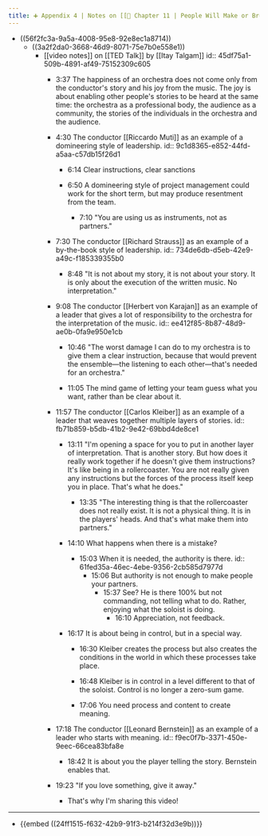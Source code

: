 ```yaml
---
title: ➕ Appendix 4 | Notes on [[🧰 Chapter 11 | People Will Make or Break Your Project: Leading a Team]]
---
```


- ((56f2fc3a-9a5a-4008-95e8-92e8ec1a8714))
	 - ((3a2f2da0-3668-46d9-8071-75e7b0e558e1))
		 - [[video notes]] on [[TED Talk]] by [[Itay Talgam]]
id:: 45df75a1-509b-4891-af49-75152309c605
			 - 3:37 The happiness of an orchestra does not come only from the conductor's story and his joy from the music. The joy is about enabling other people's stories to be heard at the same time: the orchestra as a professional body, the audience as a community, the stories of the individuals in the orchestra and the audience.

			 - 4:30 The conductor [[Riccardo Muti]] as an example of a domineering style of leadership.
id:: 9c1d8365-e852-44fd-a5aa-c57db15f26d1
				 - 6:14 Clear instructions, clear sanctions

				 - 6:50 A domineering style of project management could work for the short term, but may produce resentment from the team.
					 - 7:10 "You are using us as instruments, not as partners."

			 - 7:30 The conductor [[Richard Strauss]] as an example of a by-the-book style of leadership.
id:: 734de6db-d5eb-42e9-a49c-f185339355b0
				 - 8:48 "It is not about my story, it is not about your story. It is only about the execution of the written music. No interpretation."

			 - 9:08 The conductor [[Herbert von Karajan]] as an example of a leader that gives a lot of responsibility to the orchestra for the interpretation of the music.
id:: ee412f85-8b87-48d9-ae0b-0fa9e950e1cb
				 - 10:46 "The worst damage I can do to my orchestra is to give them a clear instruction, because that would prevent the ensemble—the listening to each other—that's needed for an orchestra."

				 - 11:05 The mind game of letting your team guess what you want, rather than be clear about it.

			 - 11:57 The conductor [[Carlos Kleiber]] as an example of a leader that weaves together multiple layers of stories.
id:: fb71b859-b5db-41b2-9e42-69bbd4de8ce1
				 - 13:11 "I'm opening a space for you to put in another layer of interpretation. That is another story. But how does it really work together if he doesn't give them instructions? It's like being in a rollercoaster. You are not really given any instructions but the forces of the process itself keep you in place. That's what he does."
					 - 13:35 "The interesting thing is that the rollercoaster does not really exist. It is not a physical thing. It is in the players' heads. And that's what make them into partners."

				 - 14:10 What happens when there is a mistake?
					 - 15:03 When it is needed, the authority is there.
id:: 61fed35a-46ec-4ebe-9356-2cb585d7977d
						 - 15:06 But authority is not enough to make people your partners.
							 - 15:37 See? He is there 100% but not commanding, not telling what to do. Rather, enjoying what the soloist is doing.
								 - 16:10 Appreciation, not feedback.

				 - 16:17 It is about being in control, but in a special way.
					 - 16:30 Kleiber creates the process but also creates the conditions in the world in which these processes take place.

					 - 16:48 Kleiber is in control in a level different to that of the soloist. Control is no longer a zero-sum game.

					 - 17:06 You need process and content to create meaning.

			 - 17:18 The conductor [[Leonard Bernstein]] as an example of a leader who starts with meaning.
id:: f9ec0f7b-3371-450e-9eec-66cea83bfa8e
				 - 18:42 It is about you the player telling the story. Bernstein enables that.

			 - 19:23 "If you love something, give it away."
				 - That's why I'm sharing this video!

- ---

- {{embed  ((24ff1515-f632-42b9-91f3-b214f32d3e9b))}}
